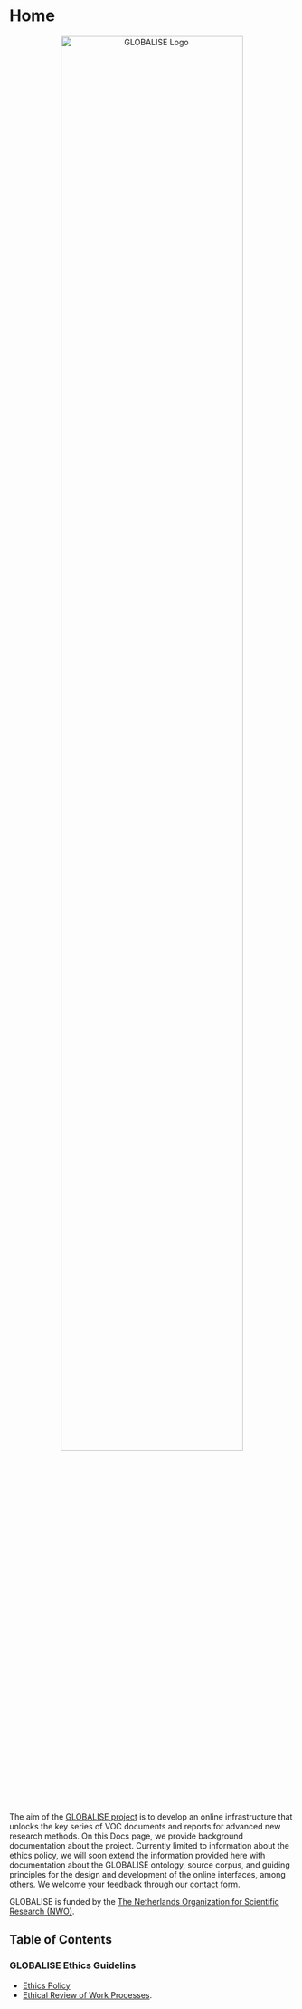 <!-- ---
hide:
  - toc
--- -->

# Home 

<!-- ![GLOBALISE G](static/img/logo/globalise_g.svg) -->
<p style="text-align: center">
<img src="static/img/logo/globalise.svg" alt="GLOBALISE Logo" width="80%"/> <br>
</p>




The aim of the [GLOBALISE project](https://globalise.huygens.knaw.nl/) is to develop an online infrastructure that unlocks the key series of VOC documents and reports for advanced new research methods. On this Docs page, we provide background documentation about the project. Currently limited to information about the ethics policy, we will soon extend the information provided here with documentation about the GLOBALISE ontology, source corpus, and guiding principles for the design and development of the online interfaces, among others. We welcome your feedback through our [contact form](https://globalise.huygens.knaw.nl/contact-us/).

GLOBALISE is funded by the [The Netherlands Organization for Scientific Research (NWO)](https://www.nwo.nl/en).

## Table of Contents

### GLOBALISE Ethics Guidelins

- [Ethics Policy](ethics/policy.md.md)
- [Ethical Review of Work Processes](ethics/workflow-review.md).
    

